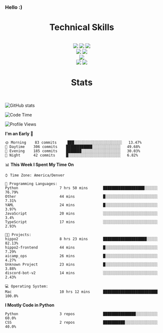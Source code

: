 ### Hello :)

<div align='center'>
  <h1>Technical Skills</h1><br>
  <img src = "https://img.shields.io/badge/-HTML5-E34F26?style=flat&logo=html5&logoColor=white"> <img src = "https://img.shields.io/badge/-CSS3-1572B6?style=flat&logo=css3&logoColor=white"> <img src="https://img.shields.io/badge/-Bootstrap-563D7C?style=flat&logo=bootstrap&logoColor=white"> <br />
  <img src="https://img.shields.io/badge/-django-black?style=flat&logo=django"> <img src="https://img.shields.io/badge/-Flask-0d7963?style=flat&logo=flask&logoColor=white"> <br/>
  <img src="https://img.shields.io/badge/-Python%203-black?style=flat&logo=python&logoColor=white"> <br/>
  <img src="https://img.shields.io/badge/-Problem%20Solving-ffa804?style=flat"> <img src="https://img.shields.io/badge/-Database%20Management-4d008f?style=flat"> <br>
</div>

<div align='center'>
  <h1>Stats</h1><br>
</div>

![GitHub stats](https://github-readme-stats.vercel.app/api?username=neverabsolute&count_private=true&include_all_commits=true&bg_color=0D1117&text_color=F3F3F3&title_color=E1E1E1)

<!--START_SECTION:waka-->
![Code Time](http://img.shields.io/badge/Code%20Time-471%20hrs%204%20mins-blue)

![Profile Views](http://img.shields.io/badge/Profile%20Views-1-blue)

**I'm an Early 🐤** 

```text
🌞 Morning    83 commits     ███░░░░░░░░░░░░░░░░░░░░░░   13.47% 
🌆 Daytime    306 commits    ████████████░░░░░░░░░░░░░   49.68% 
🌃 Evening    185 commits    ███████░░░░░░░░░░░░░░░░░░   30.03% 
🌙 Night      42 commits     █░░░░░░░░░░░░░░░░░░░░░░░░   6.82%

```


📊 **This Week I Spent My Time On** 

```text
⌚︎ Time Zone: America/Denver

💬 Programming Languages: 
Python                   7 hrs 50 mins       ███████████████████░░░░░░   76.79% 
Other                    44 mins             █░░░░░░░░░░░░░░░░░░░░░░░░   7.31% 
YAML                     24 mins             █░░░░░░░░░░░░░░░░░░░░░░░░   3.97% 
JavaScript               20 mins             ░░░░░░░░░░░░░░░░░░░░░░░░░   3.4% 
TypeScript               17 mins             ░░░░░░░░░░░░░░░░░░░░░░░░░   2.93%

🐱‍💻 Projects: 
hippo2                   8 hrs 23 mins       ████████████████████░░░░░   82.13% 
hippo2-frontend          44 mins             █░░░░░░░░░░░░░░░░░░░░░░░░   7.29% 
aicamp_ops               26 mins             █░░░░░░░░░░░░░░░░░░░░░░░░   4.27% 
Unknown Project          23 mins             █░░░░░░░░░░░░░░░░░░░░░░░░   3.88% 
discord-bot-v2           14 mins             ░░░░░░░░░░░░░░░░░░░░░░░░░   2.43%

💻 Operating System: 
Mac                      10 hrs 12 mins      █████████████████████████   100.0%

```

**I Mostly Code in Python** 

```text
Python                   3 repos             ███████████████░░░░░░░░░░   60.0% 
CSS                      2 repos             ██████████░░░░░░░░░░░░░░░   40.0%

```



<!--END_SECTION:waka-->
